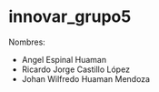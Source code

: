 # innovar_grupo5

Nombres: 
- Angel Espinal Huaman
- Ricardo Jorge Castillo López
- Johan Wilfredo Huaman Mendoza